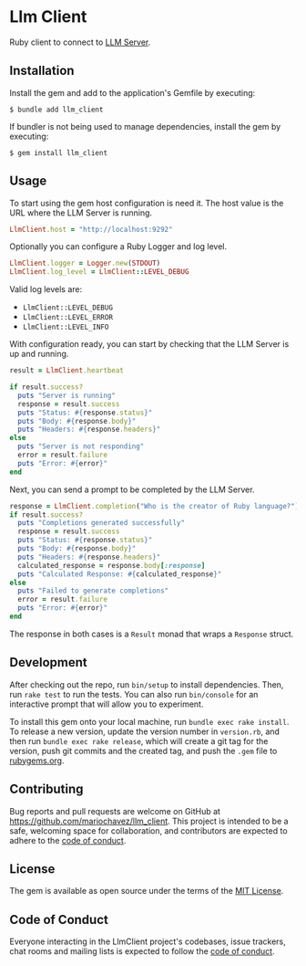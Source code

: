 # Llm Client

Ruby client to connect to [LLM Server](https://github.com/mariochavez/llm_server).

## Installation

Install the gem and add to the application's Gemfile by executing:

    $ bundle add llm_client

If bundler is not being used to manage dependencies, install the gem by executing:

    $ gem install llm_client

## Usage

To start using the gem host configuration is need it. The host value is the URL where the LLM Server is running.

```ruby
LlmClient.host = "http://localhost:9292"
```

Optionally you can configure a Ruby Logger and log level.

```ruby
LlmClient.logger = Logger.new(STDOUT)
LlmClient.log_level = LlmClient::LEVEL_DEBUG
```

Valid log levels are:
- `LlmClient::LEVEL_DEBUG`
- `LlmClient::LEVEL_ERROR`
- `LlmClient::LEVEL_INFO`

With configuration ready, you can start by checking that the LLM Server is up and running.

```ruby
result = LlmClient.heartbeat

if result.success?
  puts "Server is running"
  response = result.success
  puts "Status: #{response.status}"
  puts "Body: #{response.body}"
  puts "Headers: #{response.headers}"
else
  puts "Server is not responding"
  error = result.failure
  puts "Error: #{error}"
end
```

Next, you can send a prompt to be completed by the LLM Server.

```ruby
response = LlmClient.completion("Who is the creator of Ruby language?")
if result.success?
  puts "Completions generated successfully"
  response = result.success
  puts "Status: #{response.status}"
  puts "Body: #{response.body}"
  puts "Headers: #{response.headers}"
  calculated_response = response.body[:response]
  puts "Calculated Response: #{calculated_response}"
else
  puts "Failed to generate completions"
  error = result.failure
  puts "Error: #{error}"
end
```

The response in both cases is a `Result` monad that wraps a `Response` struct.

## Development

After checking out the repo, run `bin/setup` to install dependencies. Then, run `rake test` to run the tests. You can also run `bin/console` for an interactive prompt that will allow you to experiment.

To install this gem onto your local machine, run `bundle exec rake install`. To release a new version, update the version number in `version.rb`, and then run `bundle exec rake release`, which will create a git tag for the version, push git commits and the created tag, and push the `.gem` file to [rubygems.org](https://rubygems.org).

## Contributing

Bug reports and pull requests are welcome on GitHub at https://github.com/mariochavez/llm_client. This project is intended to be a safe, welcoming space for collaboration, and contributors are expected to adhere to the [code of conduct](https://github.com/mariochavez/llm_client/blob/main/CODE_OF_CONDUCT.md).

## License

The gem is available as open source under the terms of the [MIT License](https://github.com/mariochavez/llm_client/blob/main/LICENSE.txt).

## Code of Conduct

Everyone interacting in the LlmClient project's codebases, issue trackers, chat rooms and mailing lists is expected to follow the [code of conduct](https://github.com/mariochavez/llm_client/blob/main/CODE_OF_CONDUCT.md).
